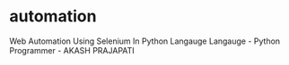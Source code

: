 # automation
Web Automation Using Selenium In Python Langauge
Langauge - Python
Programmer - AKASH PRAJAPATI
